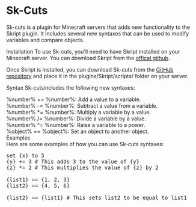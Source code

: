 # Sk-Cuts
Sk-cuts is a plugin for Minecraft servers that adds new functionality to the Skript plugin. It includes several new syntaxes that can be used to modify variables and compare objects.  

Installation
To use Sk-cuts, you'll need to have Skript installed on your Minecraft server. You can download Skript from the [offical github](https://github.com/SkriptLang/Skript/releases).  

Once Skript is installed, you can download Sk-cuts from the [GitHub repository](https://github.com/matthewbrumpton/Sk-Cuts/releases) and place it in the plugins/Skript/scripts/ folder on your server.  

Syntax
Sk-cutsincludes the following new syntaxes:  

%number% += %number%: Add a value to a variable.  
%number% -= %number%: Subtract a value from a variable.  
%number% *= %number%: Multiply a variable by a value.   
%number% /= %number%: Divide a variable by a value.  
%number% ^= %number%: Raise a variable to a power.  
%object% == %object%: Set an object to another object.  
Examples  
Here are some examples of how you can use Sk-cuts syntaxes:  
<pre>
set {x} to 5
{y} += 3 # This adds 3 to the value of {y}
{z} *= 2 # This multiplies the value of {z} by 2

{list1} == {1, 2, 3}
{list2} == {4, 5, 6}

{list2} == {list1} # This sets list2 to be equal to list1
</pre>
